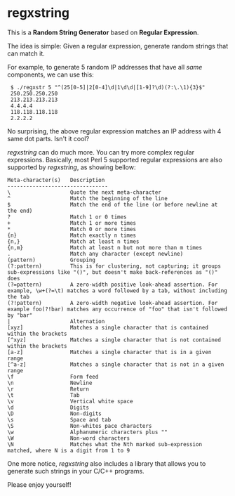 # regxstring
This is a **Random String Generator** based on **Regular Expression**.

The idea is simple: Given a regular expression, generate random strings that can match it.

For example, to generate 5 random IP addresses that have all *same* components, we can use this:
```
 $ ./regxstr 5 "^(25[0-5]|2[0-4]\d|1\d\d|[1-9]?\d)(?:\.\1){3}$"
 250.250.250.250
 213.213.213.213
 4.4.4.4
 118.118.118.118
 2.2.2.2
```
No surprising, the above regular expression matches an IP address with 4 same dot parts.
Isn't it cool? 

*regxstring* can do much more. You can try more complex regular expressions. Basically, most Perl 5 supported regular expressions are also supported by *regxstring*, as showing bellow:
```
Meta-character(s)   Description
--------------------------------
\                   Quote the next meta-character
^                   Match the beginning of the line
$                   Match the end of the line (or before newline at the end)
?                   Match 1 or 0 times
+                   Match 1 or more times
*                   Match 0 or more times
{n}                 Match exactly n times
{n,}                Match at least n times
{n,m}               Match at least n but not more than m times
.                   Match any character (except newline)
(pattern)           Grouping
(?:pattern)         This is for clustering, not capturing; it groups sub-expressions like "()", but doesn't make back-references as "()" does
(?=pattern)         A zero-width positive look-ahead assertion. For example, \w+(?=\t) matches a word followed by a tab, without including the tab
(?!pattern)         A zero-width negative look-ahead assertion. For example foo(?!bar) matches any occurrence of "foo" that isn't followed by "bar"
|                   Alternation
[xyz]               Matches a single character that is contained within the brackets
[^xyz]              Matches a single character that is not contained within the brackets
[a-z]               Matches a single character that is in a given range
[^a-z]              Matches a single character that is not in a given range
\f                  Form feed
\n                  Newline
\r                  Return
\t                  Tab
\v                  Vertical white space
\d                  Digits
\D                  Non-digits
\s                  Space and tab
\S                  Non-whites pace characters
\w                  Alphanumeric characters plus ""
\W                  Non-word characters
\N                  Matches what the Nth marked sub-expression matched, where N is a digit from 1 to 9
```
One more notice, *regxstring* also includes a library that allows you to generate such strings in your C/C++ programs.

Please enjoy yourself!

